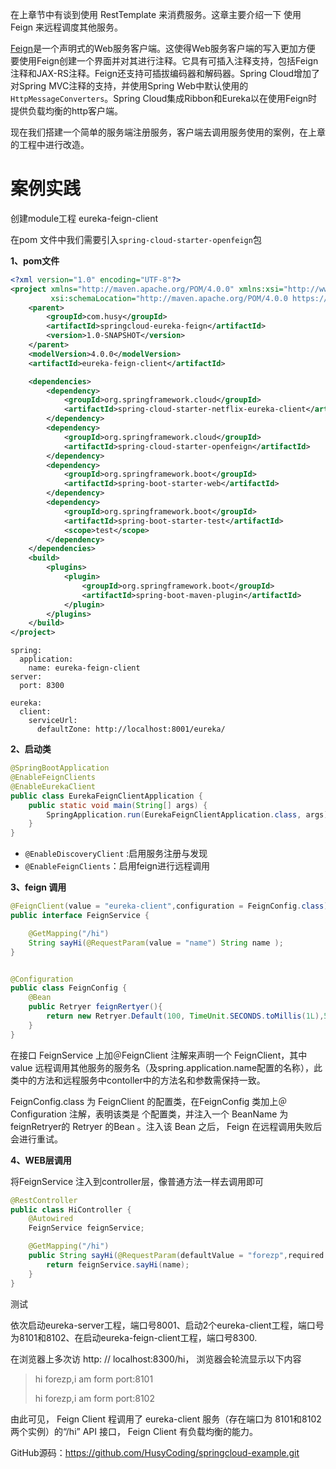 在上章节中有谈到使用 RestTemplate 来消费服务。这章主要介绍一下 使用 Feign 来远程调度其他服务。 



[Feign](https://github.com/Netflix/feign)是一个声明式的Web服务客户端。这使得Web服务客户端的写入更加方便 要使用Feign创建一个界面并对其进行注释。它具有可插入注释支持，包括Feign注释和JAX-RS注释。Feign还支持可插拔编码器和解码器。Spring Cloud增加了对Spring MVC注释的支持，并使用Spring Web中默认使用的`HttpMessageConverters`。Spring Cloud集成Ribbon和Eureka以在使用Feign时提供负载均衡的http客户端。



现在我们搭建一个简单的服务端注册服务，客户端去调用服务使用的案例，在上章的工程中进行改造。

# 案例实践

创建module工程 eureka-feign-client

在pom 文件中我们需要引入`spring-cloud-starter-openfeign`包

**1、pom文件**

```xml
<?xml version="1.0" encoding="UTF-8"?>
<project xmlns="http://maven.apache.org/POM/4.0.0" xmlns:xsi="http://www.w3.org/2001/XMLSchema-instance"
         xsi:schemaLocation="http://maven.apache.org/POM/4.0.0 https://maven.apache.org/xsd/maven-4.0.0.xsd">
    <parent>
        <groupId>com.husy</groupId>
        <artifactId>springcloud-eureka-feign</artifactId>
        <version>1.0-SNAPSHOT</version>
    </parent>
    <modelVersion>4.0.0</modelVersion>
    <artifactId>eureka-feign-client</artifactId>

    <dependencies>
        <dependency>
            <groupId>org.springframework.cloud</groupId>
            <artifactId>spring-cloud-starter-netflix-eureka-client</artifactId>
        </dependency>
        <dependency>
            <groupId>org.springframework.cloud</groupId>
            <artifactId>spring-cloud-starter-openfeign</artifactId>
        </dependency>
        <dependency>
            <groupId>org.springframework.boot</groupId>
            <artifactId>spring-boot-starter-web</artifactId>
        </dependency>
        <dependency>
            <groupId>org.springframework.boot</groupId>
            <artifactId>spring-boot-starter-test</artifactId>
            <scope>test</scope>
        </dependency>
    </dependencies>
    <build>
        <plugins>
            <plugin>
                <groupId>org.springframework.boot</groupId>
                <artifactId>spring-boot-maven-plugin</artifactId>
            </plugin>
        </plugins>
    </build>
</project>

```

```properties
spring:
  application:
    name: eureka-feign-client
server:
  port: 8300

eureka:
  client:
    serviceUrl:
      defaultZone: http://localhost:8001/eureka/

```

**2、启动类**

```java
@SpringBootApplication
@EnableFeignClients
@EnableEurekaClient
public class EurekaFeignClientApplication {
	public static void main(String[] args) {
		SpringApplication.run(EurekaFeignClientApplication.class, args);
	}
}

```

- `@EnableDiscoveryClient` :启用服务注册与发现
- `@EnableFeignClients`：启用feign进行远程调用



**3、feign 调用**

```java
@FeignClient(value = "eureka-client",configuration = FeignConfig.class)
public interface FeignService {

	@GetMapping("/hi")
	String sayHi(@RequestParam(value = "name") String name );
}


@Configuration
public class FeignConfig {
	@Bean
	public Retryer feignRertyer(){
		return new Retryer.Default(100, TimeUnit.SECONDS.toMillis(1L),5);
	}
}

```

在接口 FeignService 上加＠FeignClient 注解来声明一个 FeignClient，其中 value 远程调用其他服务的服务名（及spring.application.name配置的名称），此类中的方法和远程服务中contoller中的方法名和参数需保持一致。



FeignConfig.class 为 FeignClient 的配置类，在FeignConfig 类加上＠Configuration 注解，表明该类是 个配置类，并注入一个 BeanName 为 feignRetryer的 Retryer 的Bean 。注入该 Bean 之后， Feign 在远程调用失败后会进行重试。 



**4、WEB层调用**

将FeignService 注入到controller层，像普通方法一样去调用即可

```java
@RestController
public class HiController {
	@Autowired
	FeignService feignService;

	@GetMapping("/hi")
	public String sayHi(@RequestParam(defaultValue = "forezp",required = false) String name){
		return feignService.sayHi(name);
	}
}
```



测试

依次启动eureka-server工程，端口号8001、启动2个eureka-client工程，端口号为8101和8102、在启动eureka-feign-client工程，端口号8300.

在浏览器上多次访 http: // localhost:8300/hi， 浏览器会轮流显示以下内容

> hi forezp,i am form port:8101
>
> hi forezp,i am form port:8102

由此可见， Feign Client 程调用了 eureka-client 服务（存在端口为 8101和8102两个实例）的“/hi” API 接口， Feign Client 有负载均衡的能力。





GitHub源码：https://github.com/HusyCoding/springcloud-example.git